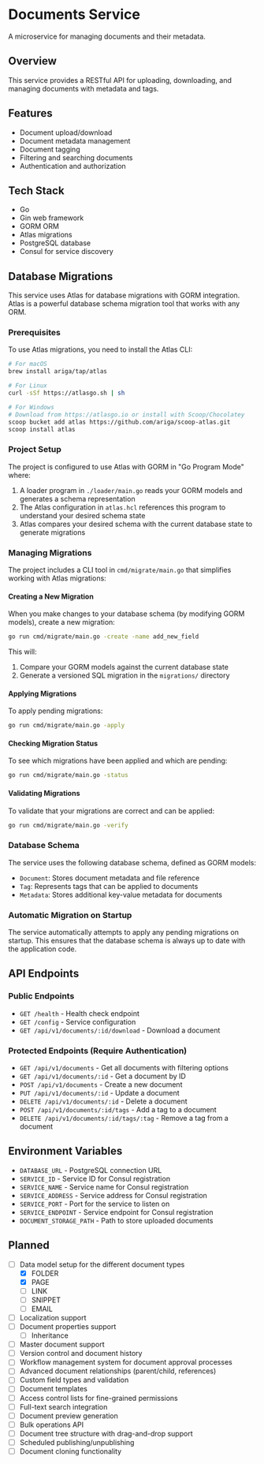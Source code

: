 # Documents Service

A microservice for managing documents and their metadata.

## Overview

This service provides a RESTful API for uploading, downloading, and managing documents with metadata and tags.

## Features

- Document upload/download
- Document metadata management
- Document tagging
- Filtering and searching documents
- Authentication and authorization

## Tech Stack

- Go
- Gin web framework
- GORM ORM
- Atlas migrations
- PostgreSQL database
- Consul for service discovery

## Database Migrations

This service uses Atlas for database migrations with GORM integration. Atlas is a powerful database schema migration tool that works with any ORM.

### Prerequisites

To use Atlas migrations, you need to install the Atlas CLI:

```bash
# For macOS
brew install ariga/tap/atlas

# For Linux
curl -sSf https://atlasgo.sh | sh

# For Windows
# Download from https://atlasgo.io or install with Scoop/Chocolatey
scoop bucket add atlas https://github.com/ariga/scoop-atlas.git
scoop install atlas
```

### Project Setup

The project is configured to use Atlas with GORM in "Go Program Mode" where:

1. A loader program in `./loader/main.go` reads your GORM models and generates a schema representation
2. The Atlas configuration in `atlas.hcl` references this program to understand your desired schema state
3. Atlas compares your desired schema with the current database state to generate migrations

### Managing Migrations

The project includes a CLI tool in `cmd/migrate/main.go` that simplifies working with Atlas migrations:

#### Creating a New Migration

When you make changes to your database schema (by modifying GORM models), create a new migration:

```bash
go run cmd/migrate/main.go -create -name add_new_field
```

This will:
1. Compare your GORM models against the current database state
2. Generate a versioned SQL migration in the `migrations/` directory

#### Applying Migrations

To apply pending migrations:

```bash
go run cmd/migrate/main.go -apply
```

#### Checking Migration Status

To see which migrations have been applied and which are pending:

```bash
go run cmd/migrate/main.go -status
```

#### Validating Migrations

To validate that your migrations are correct and can be applied:

```bash
go run cmd/migrate/main.go -verify
```

### Database Schema

The service uses the following database schema, defined as GORM models:

- `Document`: Stores document metadata and file reference
- `Tag`: Represents tags that can be applied to documents
- `Metadata`: Stores additional key-value metadata for documents

### Automatic Migration on Startup

The service automatically attempts to apply any pending migrations on startup. This ensures that the database schema is always up to date with the application code.

## API Endpoints

### Public Endpoints

- `GET /health` - Health check endpoint
- `GET /config` - Service configuration
- `GET /api/v1/documents/:id/download` - Download a document

### Protected Endpoints (Require Authentication)

- `GET /api/v1/documents` - Get all documents with filtering options
- `GET /api/v1/documents/:id` - Get a document by ID
- `POST /api/v1/documents` - Create a new document
- `PUT /api/v1/documents/:id` - Update a document
- `DELETE /api/v1/documents/:id` - Delete a document
- `POST /api/v1/documents/:id/tags` - Add a tag to a document
- `DELETE /api/v1/documents/:id/tags/:tag` - Remove a tag from a document

## Environment Variables

- `DATABASE_URL` - PostgreSQL connection URL
- `SERVICE_ID` - Service ID for Consul registration
- `SERVICE_NAME` - Service name for Consul registration
- `SERVICE_ADDRESS` - Service address for Consul registration
- `SERVICE_PORT` - Port for the service to listen on
- `SERVICE_ENDPOINT` - Service endpoint for Consul registration
- `DOCUMENT_STORAGE_PATH` - Path to store uploaded documents

## Planned
- [ ] Data model setup for the different document types
    - [x] FOLDER
    - [x] PAGE
    - [ ] LINK
    - [ ] SNIPPET
    - [ ] EMAIL
- [ ] Localization support
- [ ] Document properties support
    - [ ] Inheritance
- [ ] Master document support
- [ ] Version control and document history
- [ ] Workflow management system for document approval processes
- [ ] Advanced document relationships (parent/child, references)
- [ ] Custom field types and validation
- [ ] Document templates
- [ ] Access control lists for fine-grained permissions
- [ ] Full-text search integration
- [ ] Document preview generation
- [ ] Bulk operations API
- [ ] Document tree structure with drag-and-drop support
- [ ] Scheduled publishing/unpublishing
- [ ] Document cloning functionality